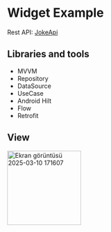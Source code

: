 # Widget Example

 Rest API: [JokeApi](https://v2.jokeapi.dev/joke/Programming?type=twopart)
 
 ## Libraries and tools
- MVVM
- Repository
- DataSource
- UseCase
- Android Hilt
- Flow
- Retrofit

 ## View
<img width="170" alt="Ekran görüntüsü 2025-03-10 171607" src="https://github.com/user-attachments/assets/18eeef5f-7a42-446d-b90b-4b69ef71d2c9" />

